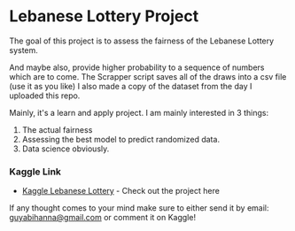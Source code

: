 # Lebanese Lottery Project

The goal of this project is to assess the fairness of the Lebanese Lottery system.

And maybe also, provide higher probability to a sequence of numbers which are to come.
The Scrapper script saves all of the draws into a csv file (use it as you like)
I also made a copy of the dataset from the day I uploaded this repo.

Mainly, it's a learn and apply project.
I am mainly interested in 3 things:
1. The actual fairness
2. Assessing the best model to predict randomized data.
3. Data science obviously.

### Kaggle Link

* [Kaggle Lebanese Lottery](https://www.kaggle.com/guyabihanna/lebanese-lottery) - Check out the project here

If any thought comes to your mind make sure to either send it by email: guyabihanna@gmail.com
or comment it on Kaggle!
